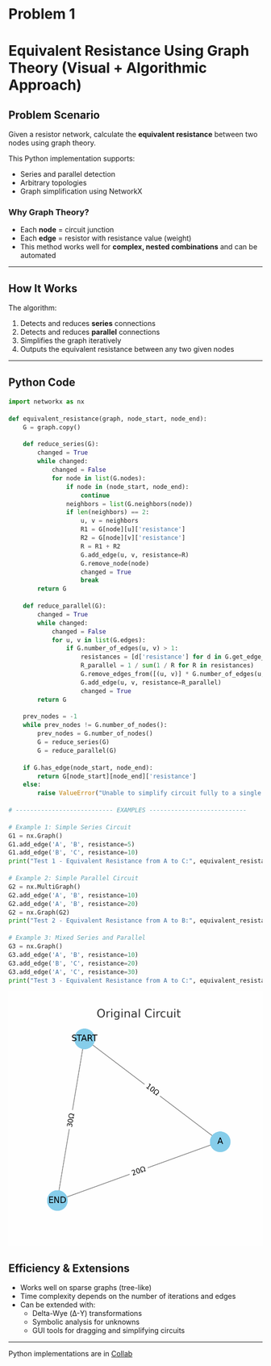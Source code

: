 # Problem 1

# Equivalent Resistance Using Graph Theory (Visual + Algorithmic Approach)

##  Problem Scenario

Given a resistor network, calculate the **equivalent resistance** between two nodes using graph theory.

This Python implementation supports:
- Series and parallel detection
- Arbitrary topologies
- Graph simplification using NetworkX

###  Why Graph Theory?

- Each **node** = circuit junction
- Each **edge** = resistor with resistance value (weight)
- This method works well for **complex, nested combinations** and can be automated

---

## How It Works

The algorithm:
1. Detects and reduces **series** connections
2. Detects and reduces **parallel** connections
3. Simplifies the graph iteratively
4. Outputs the equivalent resistance between any two given nodes

---

## Python Code

```python
import networkx as nx

def equivalent_resistance(graph, node_start, node_end):
    G = graph.copy()
    
    def reduce_series(G):
        changed = True
        while changed:
            changed = False
            for node in list(G.nodes):
                if node in (node_start, node_end):
                    continue
                neighbors = list(G.neighbors(node))
                if len(neighbors) == 2:
                    u, v = neighbors
                    R1 = G[node][u]['resistance']
                    R2 = G[node][v]['resistance']
                    R = R1 + R2
                    G.add_edge(u, v, resistance=R)
                    G.remove_node(node)
                    changed = True
                    break
        return G

    def reduce_parallel(G):
        changed = True
        while changed:
            changed = False
            for u, v in list(G.edges):
                if G.number_of_edges(u, v) > 1:
                    resistances = [d['resistance'] for d in G.get_edge_data(u, v).values()]
                    R_parallel = 1 / sum(1 / R for R in resistances)
                    G.remove_edges_from([(u, v)] * G.number_of_edges(u, v))
                    G.add_edge(u, v, resistance=R_parallel)
                    changed = True
        return G

    prev_nodes = -1
    while prev_nodes != G.number_of_nodes():
        prev_nodes = G.number_of_nodes()
        G = reduce_series(G)
        G = reduce_parallel(G)

    if G.has_edge(node_start, node_end):
        return G[node_start][node_end]['resistance']
    else:
        raise ValueError("Unable to simplify circuit fully to a single resistance.")

# --------------------------- EXAMPLES ---------------------------

# Example 1: Simple Series Circuit
G1 = nx.Graph()
G1.add_edge('A', 'B', resistance=5)
G1.add_edge('B', 'C', resistance=10)
print("Test 1 - Equivalent Resistance from A to C:", equivalent_resistance(G1, 'A', 'C'))  # 15

# Example 2: Simple Parallel Circuit
G2 = nx.MultiGraph()
G2.add_edge('A', 'B', resistance=10)
G2.add_edge('A', 'B', resistance=20)
G2 = nx.Graph(G2)
print("Test 2 - Equivalent Resistance from A to B:", equivalent_resistance(G2, 'A', 'B'))  # ~6.67

# Example 3: Mixed Series and Parallel
G3 = nx.Graph()
G3.add_edge('A', 'B', resistance=10)
G3.add_edge('B', 'C', resistance=20)
G3.add_edge('A', 'C', resistance=30)
print("Test 3 - Equivalent Resistance from A to C:", equivalent_resistance(G3, 'A', 'C'))  # ~12

```

![alt text](equivalent_resistance_simplification.gif)


##  Efficiency & Extensions

- Works well on sparse graphs (tree-like)
- Time complexity depends on the number of iterations and edges
- Can be extended with:
  - Delta-Wye (Δ-Y) transformations
  - Symbolic analysis for unknowns
  - GUI tools for dragging and simplifying circuits

---

Python implementations are in [Collab](https://colab.research.google.com/drive/12GTBwiNby3IxKENQUjtxPdjeVxnk3_vg?usp=sharing)